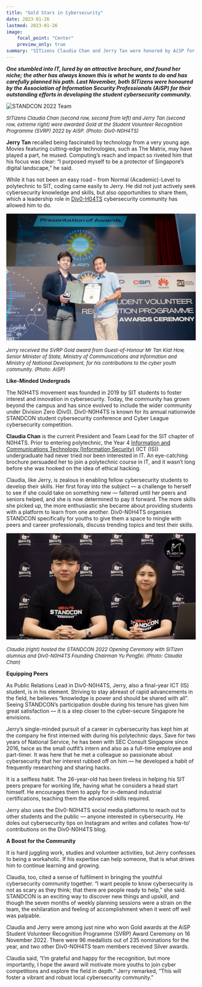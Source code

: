 ```yaml
---
title: "Gold Stars in Cybersecurity"
date: 2023-01-26
lastmod: 2023-01-26
image:
    focal_point: "Center"
    preview_only: true
summary: "SITizens Claudia Chan and Jerry Tan were honored by AiSP for their outstanding contributions to the student cybersecurity community."
---
```


***One stumbled into IT, lured by an attractive brochure, and found her niche; the other has always known this is what he wants to do and has carefully planned his path. Last November, both SITizens were honoured by the Association of Information Security Professionals (AiSP) for their outstanding efforts in developing the student cybersecurity community.***

![STANDCON 2022 Team](./standcon2022team.jpg)

*<font size="2">SITizens Claudia Chan (second row, second from left) and Jerry Tan (second row, extreme right) were awarded Gold at the Student Volunteer Recognition Programme (SVRP) 2022 by AiSP.  (Photo: Div0-N0H4TS)*</font>

**Jerry Tan** recalled being fascinated by technology from a very young age. Movies featuring cutting-edge technologies, such as The Matrix, may have played a part, he mused. Computing’s reach and impact so riveted him that his focus was clear: “I purposed myself to be a protector of Singapore’s digital landscape,” he said.

While it has not been an easy road – from Normal (Academic)-Level to polytechnic to SIT, coding came easily to Jerry. He did not just actively seek cybersecurity knowledge and skills, but also opportunities to share them, which a leadership role in [Div0-H04TS](https://n0h4ts.com/ "H04TS") cybersecurity community has allowed him to do.

![Jerry Tan Fu Wei](./featured.jpg)

*<font size="2">Jerry received the SVRP Gold award from Guest-of-Honour Mr Tan Kiat How, Senior Minister of State, Ministry of Communications and Information and Ministry of National Development, for his contributions to the cyber youth community. (Photo: AiSP)*</font>

**Like-Minded Undergrads**

The N0H4TS movement was founded in 2019 by SIT students to foster interest and innovation in cybersecurity. Today, the community has grown beyond the campus and has since evolved to include the wider community under Division Zero (Div0). Div0-N0H4TS is known for its annual nationwide STANDCON student cybersecurity conference and Cyber League cybersecurity competition.

**Claudia Chan** is the current President and Team Lead for the SIT chapter of N0H4TS. Prior to entering polytechnic, the Year 4 [Information and Communications Technology (Information Security)](https://www.singaporetech.edu.sg/undergraduate-programmes/information-and-communications-technology-information-security "ICT(IS)") (ICT (IS)) undergraduate had never tried nor been interested in IT. An eye-catching brochure persuaded her to join a polytechnic course in IT, and it wasn’t long before she was hooked on the idea of ethical hacking.

Claudia, like Jerry, is zealous in enabling fellow cybersecurity students to develop their skills. Her first foray into the subject — a challenge to herself to see if she could take on something new — faltered until her peers and seniors helped, and she is now determined to pay it forward. The more skills she picked up, the more enthusiastic she became about providing students with a platform to learn from one another. Div0-N0H4TS organises STANDCON specifically for youths to give them a space to mingle with peers and career professionals, discuss trending topics and test their skills.

![STANDCON 2022 Opening Ceremony](./standcon2022openingceremony.jpg)

*<font size="2">Claudia (right) hosted the STANDCON 2022 Opening Ceremony with SITizen alumnus and Div0-N0H4TS Founding Chairman Yu Pengfei. (Photo: Claudia Chan)*</font>

**Equipping Peers**

As Public Relations Lead in Div0-N0H4TS, Jerry, also a final-year ICT (IS) student, is in his element. Striving to stay abreast of rapid advancements in the field, he believes “knowledge is power and should be shared with all”. Seeing STANDCON’s participation double during his tenure has given him great satisfaction — it is a step closer to the cyber-secure Singapore he envisions.

Jerry’s single-minded pursuit of a career in cybersecurity has kept him at the company he first interned with during his polytechnic days. Save for two years of National Service, he has been with SEC Consult Singapore since 2016, twice as the small outfit’s intern and also as a full-time employee and part-timer. It was here that he met a colleague so passionate about cybersecurity that her interest rubbed off on him — he developed a habit of frequently researching and sharing hacks.

It is a selfless habit. The 26-year-old has been tireless in helping his SIT peers prepare for working life, having what he considers a head start himself. He encourages them to apply for in-demand industrial certifications, teaching them the advanced skills required.

Jerry also uses the Div0-N0H4TS social media platforms to reach out to other students and the public — anyone interested in cybersecurity. He doles out cybersecurity tips on Instagram and writes and collates ‘how-to' contributions on the Div0-N0H4TS blog.

**A Boost for the Community**

It is hard juggling work, studies and volunteer activities, but Jerry confesses to being a workaholic. If his expertise can help someone, that is what drives him to continue learning and growing.

Claudia, too, cited a sense of fulfilment in bringing the youthful cybersecurity community together. “I want people to know cybersecurity is not as scary as they think; that there are people ready to help,” she said. STANDCON is an exciting way to discover new things and upskill, and though the seven months of weekly planning sessions were a strain on the team, the exhilaration and feeling of accomplishment when it went off well was palpable.

Claudia and Jerry were among just nine who won Gold awards at the AiSP Student Volunteer Recognition Programme (SVRP) Award Ceremony on 16 November 2022. There were 96 medallists out of 235 nominations for the year, and two other Div0-N0H4TS team members received Silver awards.

Claudia said, “I’m grateful and happy for the recognition, but more importantly, I hope the award will motivate more youths to join cyber competitions and explore the field in depth.” Jerry remarked, “This will foster a vibrant and robust local cybersecurity community.”